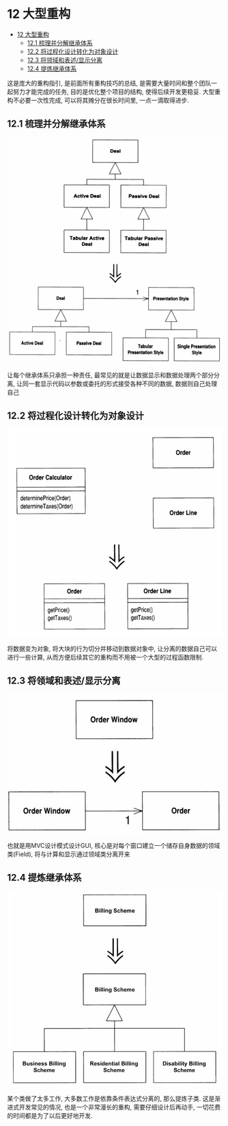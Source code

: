 # 12 大型重构

- [12 大型重构](#12-大型重构)
  - [12.1 梳理并分解继承体系](#121-梳理并分解继承体系)
  - [12.2 将过程化设计转化为对象设计](#122-将过程化设计转化为对象设计)
  - [12.3 将领域和表述/显示分离](#123-将领域和表述显示分离)
  - [12.4 提炼继承体系](#124-提炼继承体系)

这是庞大的重构指引, 是前面所有重构技巧的总结, 是需要大量时间和整个团队一起努力才能完成的任务, 目的是优化整个项目的结构, 使得后续开发更稳妥. 大型重构不必要一次性完成, 可以将其摊分在很长时间里, 一点一滴取得进步.

## 12.1 梳理并分解继承体系

![picture 3](Media/8f58428817132f6b3e7fc7eedf43b6b41283bb8d8f83ee8d615560ff5cdd0c9f.png)  

让每个继承体系只承担一种责任, 最常见的就是让数据显示和数据处理两个部分分离, 让同一套显示代码以参数或委托的形式接受各种不同的数据, 数据则自己处理自己

## 12.2 将过程化设计转化为对象设计

![picture 2](Media/e8067954f7430e21f35ad8ce23d2f69e57a27511e63eb2302f5fae04f9c1d8fa.png)  

将数据变为对象, 将大块的行为切分并移动到数据对象中, 让分离的数据自己可以进行一些计算, 从而方便后续其它的重构而不用被一个大型的过程函数限制.

## 12.3 将领域和表述/显示分离

![picture 4](Media/27413d9a3da1ecb5a81f59fbd4b211c3b820fa3d5ae0b902faf9288eef49035b.png)  

也就是用MVC设计模式设计GUI, 核心是对每个窗口建立一个储存自身数据的领域类(Field), 将与计算和显示通过领域类分离开来

## 12.4 提炼继承体系

![picture 5](Media/d9e4cc888725f6a29f4b8ae4aa093a0d0f281fc200631d557163f55fd9b7d18b.png)  

某个类做了太多工作, 大多数工作是依靠条件表达式分离的, 那么提炼子类. 这是渐进式开发常见的情况, 也是一个非常漫长的重构, 需要仔细设计后再动手, 一切花费的时间都是为了以后更好地开发.

